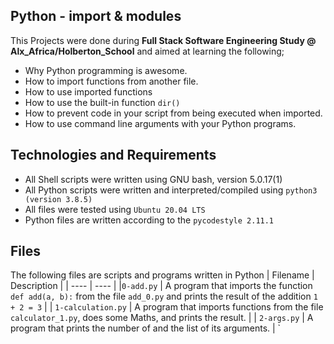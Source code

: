 Python - import & modules
   ----------------
This Projects were done during **Full Stack Software Engineering Study @ Alx_Africa/Holberton_School** and aimed at learning the following;
 - Why Python programming is awesome.
 - How to import functions from another file.
 - How to use imported functions
 - How to use the built-in function `dir()`
 - How to prevent code in your script from being executed when imported.
 - How to use command line arguments with your Python programs.

Technologies and Requirements
  ------------------
 - All Shell scripts were written using GNU bash, version 5.0.17(1)
- All Python scripts were written and interpreted/compiled using `python3 (version 3.8.5)`
 - All files were tested using `Ubuntu 20.04 LTS`
 - Python files are written according to the `pycodestyle 2.11.1`

Files
  -------------------
The following files are scripts and programs written in Python
| Filename | Description |
| ---- | ---- |
|`0-add.py` | A program that imports the function `def add(a, b):` from the file `add_0.py` and prints the result of the addition `1 + 2 = 3` |
| `1-calculation.py` | A program that imports functions from the file `calculator_1.py`, does some Maths, and prints the result. |
| `2-args.py` | A program that prints the number of and the list of its arguments. |
`
